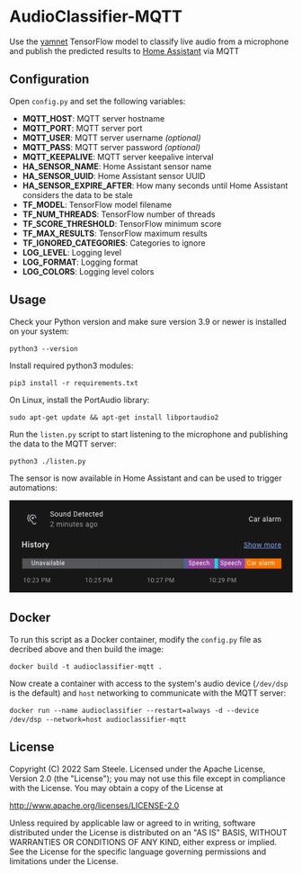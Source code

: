 # AudioClassifier-MQTT

Use the [yamnet](https://tfhub.dev/google/yamnet/) TensorFlow model to classify live audio from a microphone and publish the predicted results to [Home Assistant](https://www.home-assistant.io/) via MQTT

## Configuration

Open `config.py` and set the following variables:

* __MQTT_HOST__: MQTT server hostname
* __MQTT_PORT__: MQTT server port
* __MQTT_USER__: MQTT server username _(optional)_
* __MQTT_PASS__: MQTT server password _(optional)_
* __MQTT_KEEPALIVE__: MQTT server keepalive interval
* __HA_SENSOR_NAME__: Home Assistant sensor name
* __HA_SENSOR_UUID__: Home Assistant sensor UUID
* __HA_SENSOR_EXPIRE_AFTER__: How many seconds until Home Assistant considers the data to be stale
* __TF_MODEL__: TensorFlow model filename
* __TF_NUM_THREADS__: TensorFlow number of threads
* __TF_SCORE_THRESHOLD__: TensorFlow minimum score
* __TF_MAX_RESULTS__: TensorFlow maximum results
* __TF_IGNORED_CATEGORIES__: Categories to ignore
* __LOG_LEVEL__: Logging level
* __LOG_FORMAT__: Logging format
* __LOG_COLORS__: Logging level colors

## Usage

Check your Python version and make sure version 3.9 or newer is installed on your system:

```shell
python3 --version
```

Install required python3 modules:

```shell
pip3 install -r requirements.txt
```

On Linux, install the PortAudio library:

```shell
sudo apt-get update && apt-get install libportaudio2
```

Run the `listen.py` script to start listening to the microphone and publishing the data to the MQTT server:

```shell
python3 ./listen.py
```

The sensor is now available in Home Assistant and can be used to trigger automations:

![Home Assistant Screenshot](images/home-assistant.png)

## Docker

To run this script as a Docker container, modify the `config.py` file as decribed above and then build the image:

```shell
docker build -t audioclassifier-mqtt .
```

Now create a container with access to the system's audio device (`/dev/dsp` is the default) and `host` networking to communicate with the MQTT server:

```shell
docker run --name audioclassifier --restart=always -d --device /dev/dsp --network=host audioclassifier-mqtt
```

## License

Copyright (C) 2022 Sam Steele. Licensed under the Apache License, Version 2.0 (the "License"); you may not use this file except in compliance with the License. You may obtain a copy of the License at

<http://www.apache.org/licenses/LICENSE-2.0>

Unless required by applicable law or agreed to in writing, software distributed under the License is distributed on an "AS IS" BASIS, WITHOUT WARRANTIES OR CONDITIONS OF ANY KIND, either express or implied. See the License for the specific language governing permissions and limitations under the License.
